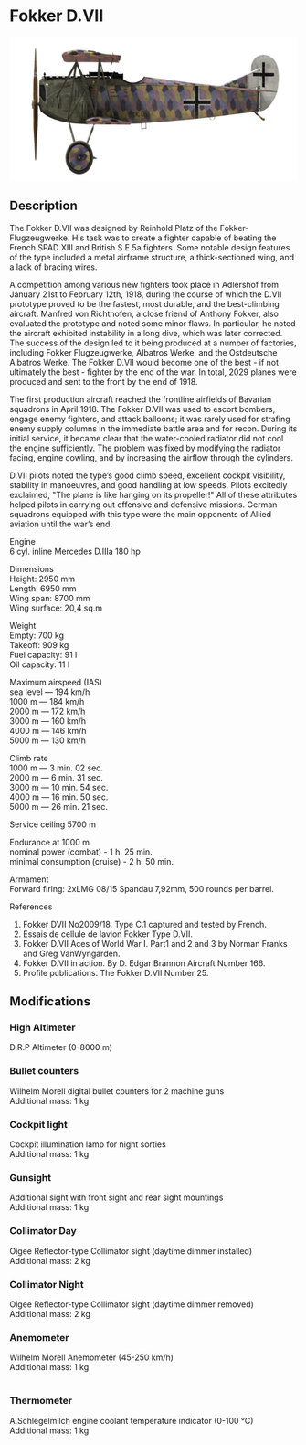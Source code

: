 # Fokker D.VII  
  
![fokkerd7](../images/fokkerd7.png)  
  
## Description  
  
The Fokker D.VII was designed by Reinhold Platz of the Fokker-Flugzeugwerke. His task was to create a fighter capable of beating the French SPAD XIII and British S.E.5a fighters. Some notable design features of the type included a metal airframe structure, a thick-sectioned wing, and a lack of bracing wires.  
  
A competition among various new fighters took place in Adlershof from January 21st to February 12th, 1918, during the course of which the D.VII prototype proved to be the fastest, most durable, and the best-climbing aircraft. Manfred von Richthofen, a close friend of Anthony Fokker, also evaluated the prototype and noted some minor flaws. In particular, he noted the aircraft exhibited instability in a long dive, which was later corrected. The success of the design led to it being produced at a number of factories, including Fokker Flugzeugwerke, Albatros Werke, and the Ostdeutsche Albatros Werke. The Fokker D.VII would become one of the best - if not ultimately the best - fighter by the end of the war. In total, 2029 planes were produced and sent to the front by the end of 1918.  
  
The first production aircraft reached the frontline airfields of Bavarian squadrons in April 1918. The Fokker D.VII was used to escort bombers, engage enemy fighters, and attack balloons; it was rarely used for strafing enemy supply columns in the immediate battle area and for recon. During its initial service, it became clear that the water-cooled radiator did not cool the engine sufficiently. The problem was fixed by modifying the radiator facing, engine cowling, and by increasing the airflow through the cylinders.  
  
D.VII pilots noted the type’s good climb speed, excellent cockpit visibility, stability in manoeuvres, and good handling at low speeds. Pilots excitedly exclaimed, "The plane is like hanging on its propeller!" All of these attributes helped pilots in carrying out offensive and defensive missions. German squadrons equipped with this type were the main opponents of Allied aviation until the war’s end.  
  
  
Engine  
6 cyl. inline Mercedes D.IIIa 180 hp  
  
Dimensions  
Height: 2950 mm  
Length: 6950 mm  
Wing span: 8700 mm  
Wing surface: 20,4 sq.m  
  
Weight  
Empty: 700 kg  
Takeoff: 909 kg   
Fuel capacity: 91 l  
Oil capacity: 11 l  
  
Maximum airspeed (IAS)  
sea level — 194 km/h  
1000 m — 184 km/h  
2000 m — 172 km/h  
3000 m — 160 km/h  
4000 m — 146 km/h  
5000 m — 130 km/h  
  
Climb rate  
1000 m —  3 min. 02 sec.  
2000 m —  6 min. 31 sec.  
3000 m — 10 min. 54 sec.  
4000 m — 16 min. 50 sec.  
5000 m — 26 min. 21 sec.  
  
Service ceiling 5700 m  
  
Endurance at 1000 m  
nominal power (combat) - 1 h. 25 min.  
minimal consumption (cruise) - 2 h. 50 min.  
  
Armament  
Forward firing: 2хLMG 08/15 Spandau 7,92mm, 500 rounds per barrel.  
  
References  
1) Fokker DVII No2009/18. Type C.1 captured and tested by French.  
2) Essais de cellule de lavion Fokker Type D.VII.  
3) Fokker D.VII Aces of World War I. Part1 and 2 and 3 by Norman Franks and Greg VanWyngarden.  
4) Fokker D.VII in action. By D. Edgar Brannon Aircraft Number 166.  
5) Profile publications. The Fokker D.VII Number 25.  
  
## Modifications  
  
  
### High Altimeter  
  
D.R.P Altimeter (0-8000 m)  
  
  
### Bullet counters  
  
Wilhelm Morell digital bullet counters for 2 machine guns  
Additional mass: 1 kg  
  
  
### Cockpit light  
  
Cockpit illumination lamp for night sorties  
Additional mass: 1 kg  
  
  
### Gunsight  
  
Additional sight with front sight and rear sight mountings  
Additional mass: 1 kg  
  
  
### Collimator Day  
  
Oigee Reflector-type Collimator sight (daytime dimmer installed)  
Additional mass: 2 kg  
  
  
### Collimator Night  
  
Oigee Reflector-type Collimator sight (daytime dimmer removed)  
Additional mass: 2 kg  
  
  
### Anemometer  
  
Wilhelm Morell Anemometer (45-250 km/h)  
Additional mass: 1 kg  
  ﻿
  
### Thermometer  
  
A.Schlegelmilch engine coolant temperature indicator (0-100 °C)  
Additional mass: 1 kg  
